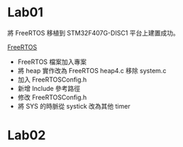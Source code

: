 # Lab01
將 FreeRTOS 移植到 STM32F407G-DISC1 平台上建置成功。

[FreeRTOS](https://www.freertos.org/)

- FreeRTOS 檔案加入專案
- 將 heap 實作改為 FreeRTOS heap4.c 移除 system.c
- 加入 FreeRTOSConfig.h
- 新增 Include 參考路徑
- 修改 FreeRTOSConfig.h
- 將 SYS 的時脈從 systick 改為其他 timer

# Lab02
